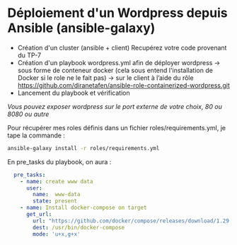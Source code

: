 # Déploiement d'un Wordpress depuis Ansible (ansible-galaxy)

* Création d'un cluster (ansible + client) 
Recupérez votre code provenant du TP-7
* Création d'un playbook wordpress.yml afin de déployer wordpress 
    -> sous forme de conteneur docker (cela sous entend l'installation de Docker si le role ne le fait pas)
    -> sur le client à l’aide du rôle https://github.com/diranetafen/ansible-role-containerized-wordpress.git
* Lancement du playbook et vérification

_Vous pouvez exposer wordpress sur le port externe de votre choix, 80 ou 8080 ou autre_

Pour récupérer mes roles définis dans un fichier roles/requirements.yml, je tape la commande : 
```bash
ansible-galaxy install -r roles/requirements.yml
```

En pre_tasks du playbook, on aura : 

```yaml
  pre_tasks:
    - name: create www data
      user: 
        name:  www-data
        state: present
    - name: Install docker-compose on target
      get_url:
        url: "https://github.com/docker/compose/releases/download/1.29.2/docker-compose-Linux-x86_64"
        dest: /usr/bin/docker-compose     
        mode: 'u+x,g+x'
```

